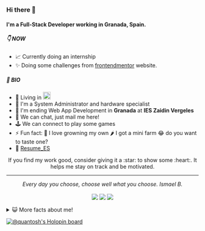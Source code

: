 ### Hi there 👋

#### I'm a Full-Stack Developer working in Granada, Spain.

##### 👇 NOW

- 📈 Currently doing an internship
- ✨ Doing some challenges from [frontendmentor](https://www.frontendmentor.io/profile/quantosh) website.

##### 🤵 BIO
- 📌 Living in <img src="https://ae01.alicdn.com/kf/Ub383ce3593fb488ebb97c3a2c4432fb7J.png" width="20">
- 🏦 I'm a System Administrator and hardware specialist 
- 📝 I'm ending Web App Development in **Granada** at **IES Zaidin Vergeles**
- 💬 We can chat, just mail me here!
- 🕹 We can connect to play some games 
- ⚡ Fun fact: 🌱 I love growning my own 🌶 I got a mini farm 😂 do you want to taste one?
- 📝 [Resume_ES](https://drive.google.com/file/d/1wE3siumGq3f210yQzIXaJ-HkV2Y1QTC5/view?usp=sharing)

<div align="center">
   If you find my work good, consider giving it a :star: to show some :heart:. It helps me stay on track and be motivated.
</div>

<hr>
<p align="center">
   <i>Every day you choose, choose well what you choose.</i>
   <i>Ismael B.</i>
   <br>
<br>
<a target="_blank" href="https://www.linkedin.com/in/ismaelbareainsua"><img src="https://img.shields.io/badge/-LinkedIn-0077B5?style=for-the-badge&logo=Linkedin&logoColor=white"></img></a>
<a target="_blank" href="mailto:quantosh@gmail.com"><img src="https://img.shields.io/badge/-Gmail-D14836?style=for-the-badge&logo=Gmail&logoColor=white"></img></a>
<a target="_blank" href="https://twitter.com/ibideveloper"><img src="https://img.shields.io/badge/-Twitter-1DA1F2?style=for-the-badge&logo=Twitter&logoColor=white"></img></a>
<br>
</p>       

<details>
<summary>😺 More facts about me! </summary>

* I some noise and 3D things 🎨 | [Instagram](https://www.instagram.com/smlopd/)
* Photograph with my Olympus OM-D E-M10 Mark III 📷  [Flickr](https://www.flickr.com/photos/189143939@N06/)
* Ride with my bike 🚲
* hiking and nature 🌄
* Smile and make people smile 😁 
</details>

[![@quantosh's Holopin board](https://holopin.io/api/user/board?user=quantosh)](https://holopin.io/@quantosh)

